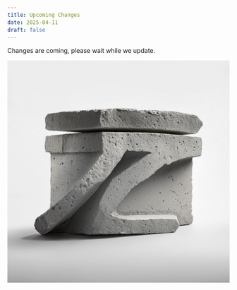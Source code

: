 ```yaml
---
title: Upcoming Changes
date: 2025-04-11
draft: false
---
```


Changes are coming, please wait while we update.



![Brick.jpg](/images/Brick.jpg)


